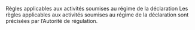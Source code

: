 Règles applicables aux activités soumises au régime de la déclaration
Les règles applicables aux activités soumises au régime de la déclaration sont précisées par l’Autorité de régulation.
